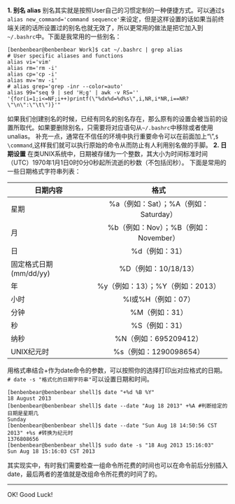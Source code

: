 **1. 别名 alias**
别名其实就是按照User自己的习惯定制的一种便捷方式。可以通过`$ alias new_command='command sequence'`来设定，但是这样设置的话如果当前终端关闭的话所设置过的别名也就无效了，所以更常用的做法是把它加入到`~/.bashrc`中。下面是我常用的一些别名：
```
[benbenbear@benbenbear Work]$ cat ~/.bashrc | grep alias
# User specific aliases and functions
alias vi='vim'
alias rm='rm -i'
alias cp='cp -i'
alias mv='mv -i'
# alias grep='grep -inr --color=auto'
alias 99="seq 9 | sed 'H;g' | awk -v RS='' '{for(i=1;i<=NF;i++)printf(\"%dx%d=%d%s\",i,NR,i*NR,i==NR?\"\n\":\"\t\")}'"
```
如果我们创建别名的时候，已经有同名的别名存在，那么原有的设置会被当前的设置所取代。如果要删除别名，只需要将对应语句从`~/.bashrc`中移除或者使用unalias。
补充一点，通常在不信任的环境中执行重要命令可以在前面加上“\”,`$ \command`,这样我们就可以执行原始的命令从而防止有人利用别名做的手脚。
**2. 日期设置**
在类UNIX系统中，日期被存储为一个整数，其大小为时间标准时间（UTC）1970年1月1日0时0分0秒起所流逝的秒数（不包括闰秒）。
下面是常用的一些日期格式字符串列表：

| 日期内容        | 格式                | 
| -------------  |:------------------: | 
| 星期            | %a（例如：Sat）；%A（例如：Saturday）|
| 月              | %b（例如：Nov）；%B（例如：November）|  
| 日              | %d（例如：31）         |   
| 固定格式日期(mm/dd/yy)| %D（例如：10/18/13）            
| 年              | %y（例如：13）；%Y（例如：2013）            
| 小时            | %I或%H（例如：07）           
| 分钟            | %M（例如：31）            
| 秒              | %S（例如：31）            
| 纳秒            | %N（例如：695209412）            
| UNIX纪元时      | %s（例如：1290098654）            

用格式串结合+作为date命令的参数，可以按照你的选择打印出对应格式的日期。`# date -s "格式化的日期字符串"`可以设置日期和时间。
```
[benbenbear@benbenbear shell]$ date "+%d %B %Y"
18 August 2013
[benbenbear@benbenbear shell]$ date --date "Aug 18 2013" +%A #判断给定的日期是星期几
Sunday
[benbenbear@benbenbear shell]$ date --date "Sun Aug 18 14:50:56 CST 2013" +%s #转换为纪元时
1376808656
[benbenbear@benbenbear shell]$ sudo date -s "18 Aug 2013 15:16:03"
Sun Aug 18 15:16:03 CST 2013
```
其实现实中，有时我们需要检查一组命令所花费的时间也可以在命令前后分别插入date，最后两者的差值就是改组命令所花费的时间了的。

_ _ _
OK! Good Luck!

